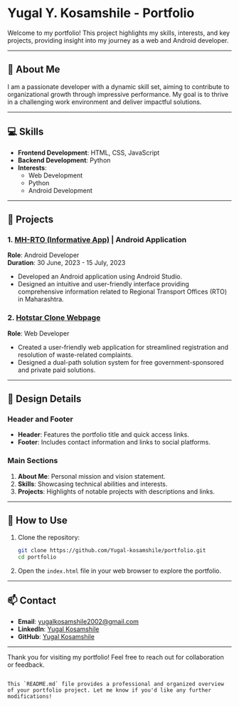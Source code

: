 # Yugal Y. Kosamshile - Portfolio

Welcome to my portfolio! This project highlights my skills, interests, and key projects, providing insight into my journey as a web and Android developer.

---

## 🌟 **About Me**

I am a passionate developer with a dynamic skill set, aiming to contribute to organizational growth through impressive performance. My goal is to thrive in a challenging work environment and deliver impactful solutions.

---

## 💻 **Skills**

- **Frontend Development**: HTML, CSS, JavaScript  
- **Backend Development**: Python  
- **Interests**:  
  - Web Development  
  - Python  
  - Android Development  

---

## 📂 **Projects**

### 1. [MH-RTO (Informative App)](https://github.com/Yugal-kosamshile/RTO-Application) | Android Application  
**Role**: Android Developer  
**Duration**: 30 June, 2023 - 15 July, 2023  
- Developed an Android application using Android Studio.  
- Designed an intuitive and user-friendly interface providing comprehensive information related to Regional Transport Offices (RTO) in Maharashtra.  

### 2. [Hotstar Clone Webpage](https://github.com/Yugal-kosamshile/Hotstar_Clone_Website)  
**Role**: Web Developer  
- Created a user-friendly web application for streamlined registration and resolution of waste-related complaints.  
- Designed a dual-path solution system for free government-sponsored and private paid solutions.  

---

## 🎨 **Design Details**

### **Header and Footer**  
- **Header**: Features the portfolio title and quick access links.  
- **Footer**: Includes contact information and links to social platforms.  

### **Main Sections**  
1. **About Me**: Personal mission and vision statement.  
2. **Skills**: Showcasing technical abilities and interests.  
3. **Projects**: Highlights of notable projects with descriptions and links.  

---

## 🚀 **How to Use**

1. Clone the repository:  
   ```bash
   git clone https://github.com/Yugal-kosamshile/portfolio.git
   cd portfolio
   ```
2. Open the `index.html` file in your web browser to explore the portfolio.

---

## 📫 **Contact**

- **Email**: [yugalkosamshile2002@gmail.com](mailto:yugalkosamshile2002@gmail.com)  
- **LinkedIn**: [Yugal Kosamshile](https://www.linkedin.com/in/yugal-kosamshile-29a03a2)  
- **GitHub**: [Yugal Kosamshile](https://github.com/Yugal-kosamshile)  

---

Thank you for visiting my portfolio! Feel free to reach out for collaboration or feedback.
```  

This `README.md` file provides a professional and organized overview of your portfolio project. Let me know if you'd like any further modifications!
